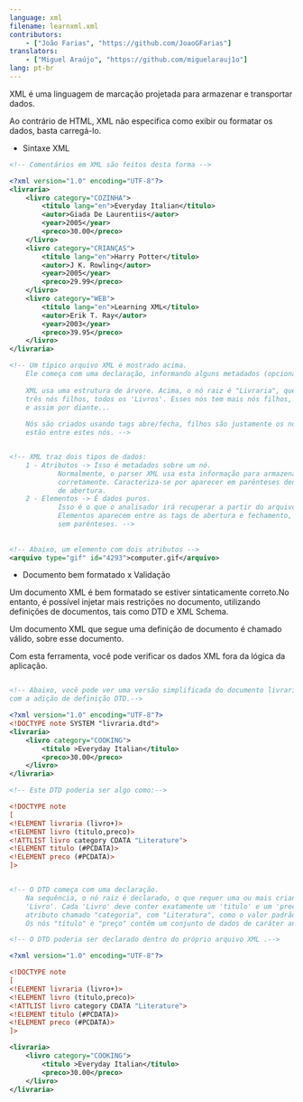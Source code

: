 ```yaml
---
language: xml
filename: learnxml.xml
contributors:
	- ["João Farias", "https://github.com/JoaoGFarias"]
translators:
    - ["Miguel Araújo", "https://github.com/miguelarauj1o"]
lang: pt-br
---
```


XML é uma linguagem de marcação projetada para armazenar e transportar dados.

Ao contrário de HTML, XML não especifica como exibir ou formatar os dados, 
basta carregá-lo.

* Sintaxe XML

```xml
<!-- Comentários em XML são feitos desta forma -->

<?xml version="1.0" encoding="UTF-8"?>
<livraria>
	<livro category="COZINHA">
		<titulo lang="en">Everyday Italian</titulo>
		<autor>Giada De Laurentiis</autor>
		<year>2005</year>
		<preco>30.00</preco>
	</livro>
	<livro category="CRIANÇAS">
		<titulo lang="en">Harry Potter</titulo>
		<autor>J K. Rowling</autor>
		<year>2005</year>
		<preco>29.99</preco>
	</livro>
	<livro category="WEB">
		<titulo lang="en">Learning XML</titulo>
		<autor>Erik T. Ray</autor>
		<year>2003</year>
		<preco>39.95</preco>
	</livro>
</livraria>

<!-- Um típico arquivo XML é mostrado acima.
	Ele começa com uma declaração, informando alguns metadados (opcional).
	
	XML usa uma estrutura de árvore. Acima, o nó raiz é "Livraria", que tem
	três nós filhos, todos os 'Livros'. Esses nós tem mais nós filhos, 
	e assim por diante...
	
	Nós são criados usando tags abre/fecha, filhos são justamente os nós que 
	estão entre estes nós. -->


<!-- XML traz dois tipos de dados:
	1 - Atributos -> Isso é metadados sobre um nó.
			Normalmente, o parser XML usa esta informação para armazenar os dados
			corretamente. Caracteriza-se por aparecer em parênteses dentro da tag 
			de abertura.
	2 - Elementos -> É dados puros.
			Isso é o que o analisador irá recuperar a partir do arquivo XML. 
			Elementos aparecem entre as tags de abertura e fechamento, 
			sem parênteses. -->
			
	
<!-- Abaixo, um elemento com dois atributos -->
<arquivo type="gif" id="4293">computer.gif</arquivo>


```

* Documento bem formatado x Validação

Um documento XML é bem formatado se estiver sintaticamente correto.No entanto,
é possível injetar mais restrições no documento, utilizando definições de 
documentos, tais como DTD e XML Schema.

Um documento XML que segue uma definição de documento é chamado válido, sobre 
esse documento.

Com esta ferramenta, você pode verificar os dados XML fora da lógica da aplicação.

```xml

<!-- Abaixo, você pode ver uma versão simplificada do documento livraria,
com a adição de definição DTD.-->

<?xml version="1.0" encoding="UTF-8"?>
<!DOCTYPE note SYSTEM "livraria.dtd">
<livraria>
	<livro category="COOKING">
		<titulo >Everyday Italian</titulo>
		<preco>30.00</preco>
	</livro>
</livraria>

<!-- Este DTD poderia ser algo como:-->

<!DOCTYPE note
[
<!ELEMENT livraria (livro+)>
<!ELEMENT livro (titulo,preco)>
<!ATTLIST livro category CDATA "Literature">
<!ELEMENT titulo (#PCDATA)>
<!ELEMENT preco (#PCDATA)>
]>


<!-- O DTD começa com uma declaração.
	Na sequência, o nó raiz é declarado, o que requer uma ou mais crianças nós 
	'Livro'. Cada 'Livro' deve conter exatamente um 'titulo' e um 'preco' e um 
	atributo chamado "categoria", com "Literatura", como o valor padrão.
	Os nós "título" e "preço" contêm um conjunto de dados de caráter analisados.-->

<!-- O DTD poderia ser declarado dentro do próprio arquivo XML .-->

<?xml version="1.0" encoding="UTF-8"?>

<!DOCTYPE note
[
<!ELEMENT livraria (livro+)>
<!ELEMENT livro (titulo,preco)>
<!ATTLIST livro category CDATA "Literature">
<!ELEMENT titulo (#PCDATA)>
<!ELEMENT preco (#PCDATA)>
]>

<livraria>
	<livro category="COOKING">
		<titulo >Everyday Italian</titulo>
		<preco>30.00</preco>
	</livro>
</livraria>
```